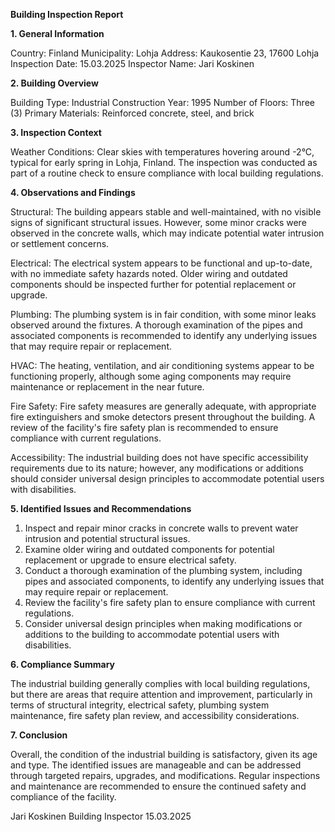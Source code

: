  **Building Inspection Report**

**1. General Information**

Country: Finland
Municipality: Lohja
Address: Kaukosentie 23, 17600 Lohja
Inspection Date: 15.03.2025
Inspector Name: Jari Koskinen

**2. Building Overview**

Building Type: Industrial
Construction Year: 1995
Number of Floors: Three (3)
Primary Materials: Reinforced concrete, steel, and brick

**3. Inspection Context**

Weather Conditions: Clear skies with temperatures hovering around -2°C, typical for early spring in Lohja, Finland. The inspection was conducted as part of a routine check to ensure compliance with local building regulations.

**4. Observations and Findings**

Structural: The building appears stable and well-maintained, with no visible signs of significant structural issues. However, some minor cracks were observed in the concrete walls, which may indicate potential water intrusion or settlement concerns.

Electrical: The electrical system appears to be functional and up-to-date, with no immediate safety hazards noted. Older wiring and outdated components should be inspected further for potential replacement or upgrade.

Plumbing: The plumbing system is in fair condition, with some minor leaks observed around the fixtures. A thorough examination of the pipes and associated components is recommended to identify any underlying issues that may require repair or replacement.

HVAC: The heating, ventilation, and air conditioning systems appear to be functioning properly, although some aging components may require maintenance or replacement in the near future.

Fire Safety: Fire safety measures are generally adequate, with appropriate fire extinguishers and smoke detectors present throughout the building. A review of the facility's fire safety plan is recommended to ensure compliance with current regulations.

Accessibility: The industrial building does not have specific accessibility requirements due to its nature; however, any modifications or additions should consider universal design principles to accommodate potential users with disabilities.

**5. Identified Issues and Recommendations**

1. Inspect and repair minor cracks in concrete walls to prevent water intrusion and potential structural issues.
2. Examine older wiring and outdated components for potential replacement or upgrade to ensure electrical safety.
3. Conduct a thorough examination of the plumbing system, including pipes and associated components, to identify any underlying issues that may require repair or replacement.
4. Review the facility's fire safety plan to ensure compliance with current regulations.
5. Consider universal design principles when making modifications or additions to the building to accommodate potential users with disabilities.

**6. Compliance Summary**

The industrial building generally complies with local building regulations, but there are areas that require attention and improvement, particularly in terms of structural integrity, electrical safety, plumbing system maintenance, fire safety plan review, and accessibility considerations.

**7. Conclusion**

Overall, the condition of the industrial building is satisfactory, given its age and type. The identified issues are manageable and can be addressed through targeted repairs, upgrades, and modifications. Regular inspections and maintenance are recommended to ensure the continued safety and compliance of the facility.

Jari Koskinen
Building Inspector
15.03.2025
